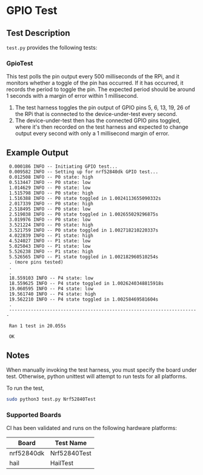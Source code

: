 # GPIO Test

## Test Description

`test.py` provides the following tests:

### GpioTest

This test polls the pin output every 500 milliseconds of the RPi, and it monitors whether a toggle of the pin has occurred. If it has occurred, it records the period to toggle the pin. The expected period should be around 1 seconds with a margin of error within 1 millisecond.

  1. The test harness toggles the pin output of GPIO pins 5, 6, 13, 19, 26 of the RPi that is connected to the device-under-test every second.
  1. The device-under-test then has the connected GPIO pins toggled, where it's then recorded on the test harness and expected to change output every second with only a 1 millisecond margin of error.
  
## Example Output
     0.000186 INFO -- Initiating GPIO test...
     0.009582 INFO -- Setting up for nrf52840dk GPIO test...
     0.012508 INFO -- P0 state: high
     0.513447 INFO -- P0 state: low
     1.014629 INFO -- P0 state: low
     1.515798 INFO -- P0 state: high
     1.516388 INFO -- P0 state toggled in 1.0024113655090332s
     2.017339 INFO -- P0 state: high
     2.518495 INFO -- P0 state: low
     2.519038 INFO -- P0 state toggled in 1.002655029296875s
     3.019976 INFO -- P0 state: low
     3.521224 INFO -- P0 state: high
     3.521759 INFO -- P0 state toggled in 1.002718210220337s
     4.022839 INFO -- P1 state: high
     4.524027 INFO -- P1 state: low
     5.025043 INFO -- P1 state: low
     5.526238 INFO -- P1 state: high
     5.526565 INFO -- P1 state toggled in 1.002182960510254s
     . (more pins tested)
     .
     .
     18.559103 INFO -- P4 state: low
     18.559625 INFO -- P4 state toggled in 1.0026240348815918s
     19.060595 INFO -- P4 state: low
     19.561740 INFO -- P4 state: high
     19.562210 INFO -- P4 state toggled in 1.00258469581604s
     .
     ----------------------------------------------------------------------

     Ran 1 test in 20.055s

     OK

## Notes

When manually invoking the test harness, you must specify the board under test.
Otherwise, python unittest will attempt to run tests for all platforms.

To run the test,
```bash
sudo python3 test.py Nrf52840Test
```


### Supported Boards

CI has been validated and runs on the following hardware platforms:

Board | Test Name
------|----------
nrf52840dk | Nrf52840Test
hail | HailTest
